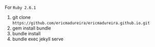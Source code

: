 For `Ruby 2.6.1`

1. git clone `https://github.com/ericmadureira/ericmadureira.github.io.git`
2. gem install bundle
3. bundle install
3. bundle exec jekyll serve